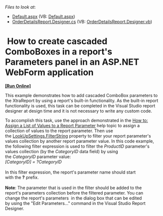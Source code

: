 <!-- default file list -->
*Files to look at*:

* [Default.aspx](./CS/T228313/Default.aspx) (VB: [Default.aspx](./VB/T228313/Default.aspx))
* [OrderDetailsReport.Designer.cs](./CS/T228313/OrderDetailsReport.Designer.cs) (VB: [OrderDetailsReport.Designer.vb](./VB/T228313/OrderDetailsReport.Designer.vb))
<!-- default file list end -->
#  How to create cascaded ComboBoxes in a report's Parameters panel in an ASP.NET WebForm application
<!-- run online -->
**[[Run Online]](https://codecentral.devexpress.com/t228313)**
<!-- run online end -->


<p>This example demonstrates how to add cascaded ComboBox parameters to the XtraReport by using a report's built-in functionality. As the built-in report functionality is used, this task can be completed in the Visual Studio report designer at design time and it is not necessary to write any custom code. </p>
<p>To accomplish this task, use the approach demonstrated in the <a href="https://documentation.devexpress.com/#XtraReports/CustomDocument11911">How to: Assign a List of Values to a Report Parameter</a> help topic to assign a collection of values to the report parameter. Then use the <a href="https://documentation.devexpress.com/#CoreLibraries/DevExpressXtraReportsParametersLookUpSettings_FilterStringtopic">LookUpSettings.FilterString</a> property to filter your report parameter's values collection by another report parameter value. In this code example, the following filter expression is used to filter the <em>ProductID</em> parameter's values collection (by the <em>CategoryID</em> data field) by using the <em>CategoryID</em> parameter value:<br /><em>[CategoryID] = ?CategoryID</em><br /><br />In this filter expression, the report's parameter name should start with the <strong>?</strong> prefix.<br /><br /><strong>Note</strong>: The parameter that is used in the filter should be added to the report's parameters collection before the filtered parameter. You can change the report's parameters  in the dialog box that can be edited by using the "Edit Parameters..." command in the Visual Studio Report Designer.</p>

<br/>



